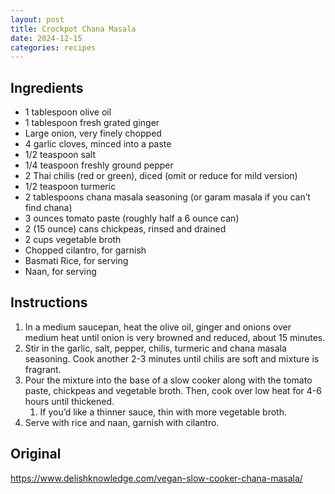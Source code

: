```yaml
---
layout: post
title: Crockpot Chana Masala
date: 2024-12-15
categories: recipes
---
```

Ingredients
--
-  1 tablespoon olive oil
- 1 tablespoon fresh grated ginger
- Large onion, very finely chopped
- 4 garlic cloves, minced into a paste
- 1/2 teaspoon salt
- 1/4 teaspoon freshly ground pepper
- 2 Thai chilis (red or green), diced (omit or reduce for mild version)
- 1/2 teaspoon turmeric
- 2 tablespoons chana masala seasoning (or garam masala if you can’t find chana)
- 3 ounces tomato paste (roughly half a 6 ounce can)
- 2 (15 ounce) cans chickpeas, rinsed and drained
- 2 cups vegetable broth
- Chopped cilantro, for garnish
- Basmati Rice, for serving
- Naan, for serving

Instructions
--
1. In a medium saucepan, heat the olive oil, ginger and onions over medium heat  until onion is very browned and reduced, about 15 minutes.
2. Stir in the garlic, salt, pepper, chilis, turmeric and chana masala seasoning. Cook another 2-3 minutes until chilis are soft and mixture is fragrant.
3. Pour the mixture into the base of a slow cooker along with the tomato paste, chickpeas and vegetable broth. Then, cook over low heat for 4-6 hours until thickened.
	1. If you’d like a thinner sauce, thin with more vegetable broth.
4. Serve with rice and naan, garnish with cilantro.

Original
--
https://www.delishknowledge.com/vegan-slow-cooker-chana-masala/